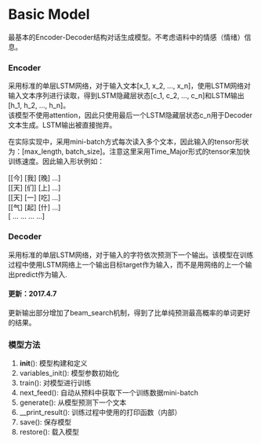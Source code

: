 # Basic Model
最基本的Encoder-Decoder结构对话生成模型。不考虑语料中的情感（情绪）信息。
### Encoder
采用标准的单层LSTM网络，对于输入文本[x_1, x_2, ..., x_n]，使用LSTM网络对输入文本序列进行读取，得到LSTM隐藏层状态[c_1, c_2, ..., c_n]和LSTM输出[h_1, h_2, ..., h_n]。  
该模型不使用attention，因此只使用最后一个LSTM隐藏层状态c_n用于Decoder文本生成。LSTM输出被直接抛弃。

在实际实现中，采用mini-batch方式每次读入多个文本，因此输入的tensor形状为：[max_length, batch_size]。注意这里采用Time_Major形式的tensor来加快训练速度。因此输入形状例如：

[[今] [我] [晚] ...]  
[[天] [们] [上] ...]  
[[天] [一] [吃] ...]  
[[气] [起] [什] ...]  
[ ... ... ...  ...]  

### Decoder
采用标准的单层LSTM网络，对于输入的字符依次预测下一个输出。该模型在训练过程中使用LSTM网络上一个输出目标target作为输入，而不是用网络的上一个输出predict作为输入.
#### 更新：2017.4.7  
更新输出部分增加了beam_search机制，得到了比单纯预测最高概率的单词更好的结果。

### 模型方法
1. __init__(): 模型构建和定义
2. variables_init(): 模型参数初始化
3. train(): 对模型进行训练
4. next_feed(): 自动从预料中获取下一个训练数据mini-batch
5. generate(): 从模型预测下一个文本
6. __print_result(): 训练过程中使用的打印函数（内部）
7. save(): 保存模型
8. restore(): 载入模型


